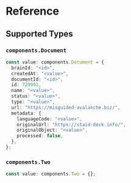 # Reference


## Supported Types

### `components.Document`

```typescript
const value: components.Document = {
  brainId: "<id>",
  createdAt: "<value>",
  documentId: "<id>",
  id: 729991,
  name: "<value>",
  status: "<value>",
  type: "<value>",
  url: "https://misguided-avalanche.biz/",
  metadata: {
    languageCode: "<value>",
    originalUrl: "https://staid-deck.info/",
    originalObject: "<value>",
    processed: false,
  },
};
```

### `components.Two`

```typescript
const value: components.Two = {};
```

